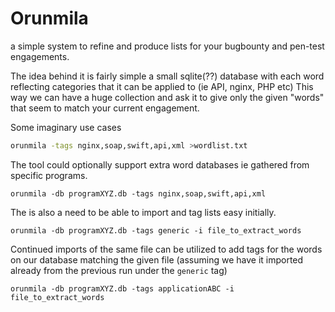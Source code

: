 # Orunmila
a simple system to refine and produce lists for your bugbounty and pen-test engagements.

The idea behind it is fairly simple a small sqlite(??) database with each word reflecting categories that it can be applied to (ie API, nginx, PHP etc)
This way we can have a huge collection and ask it to give only the given "words" that seem to match your current engagement.

Some imaginary use cases
```sh
orunmila -tags nginx,soap,swift,api,xml >wordlist.txt
```

The tool could optionally support extra word databases ie gathered from specific programs.
```
orunmila -db programXYZ.db -tags nginx,soap,swift,api,xml
```

The is also a need to be able to import and tag lists easy initially.
```
orunmila -db programXYZ.db -tags generic -i file_to_extract_words
```

Continued imports of the same file can be utilized to add tags for the words on our database matching the given file (assuming we have it imported already from the previous run under the `generic` tag)
```
orunmila -db programXYZ.db -tags applicationABC -i file_to_extract_words
```
